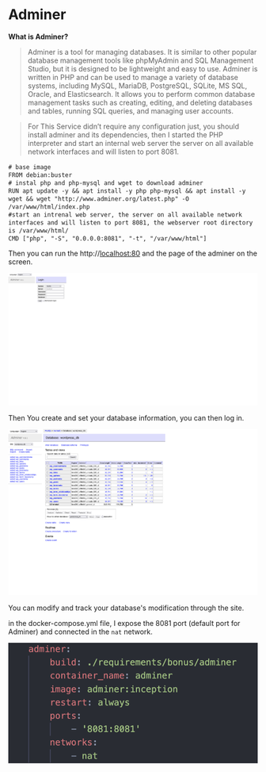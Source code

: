 # Adminer

**What is Adminer?**

> Adminer is a tool for managing databases. It is similar to other popular database management tools like phpMyAdmin and SQL Management Studio, but it is designed to be lightweight and easy to use.
Adminer is written in PHP and can be used to manage a variety of database systems, including MySQL, MariaDB, PostgreSQL, SQLite, MS SQL, Oracle, and Elasticsearch. It allows you to perform common database management tasks such as creating, editing, and deleting databases and tables, running SQL queries, and managing user accounts.
> 

> For This Service didn’t require any configuration just,
you should install adminer and its dependencies, then
I started the PHP interpreter and start an internal web server the server on all available network interfaces and will listen to port 8081.
> 

```docker
# base image
FROM debian:buster
# instal php and php-mysql and wget to download adminer
RUN apt update -y && apt install -y php php-mysql && apt install -y wget && wget "http://www.adminer.org/latest.php" -O /var/www/html/index.php
#start an intrenal web server, the server on all available network interfaces and will listen to port 8081, the webserver root directory is /var/www/html/
CMD ["php", "-S", "0.0.0.0:8081", "-t", "/var/www/html"]
```

Then you can run the http://[localhost:80](http://localhost:80) and the page of the adminer on the screen.

![Screen Shot 2023-01-10 at 8.46.17 PM.png](Adminer%20fe6698960fc346f3ad362ae94919e0f8/Screen_Shot_2023-01-10_at_8.46.17_PM.png)

Then You create and set your database information, you can then log in.

![Screen Shot 2023-01-10 at 8.49.38 PM.png](Adminer%20fe6698960fc346f3ad362ae94919e0f8/Screen_Shot_2023-01-10_at_8.49.38_PM.png)

You can modify and track your database's modification through the site.

in the docker-compose.yml file, I expose the 8081 port (default port for Adminer) and connected in the `nat` network.

![Screen Shot 2023-01-14 at 9.29.28 PM.png](Adminer%20fe6698960fc346f3ad362ae94919e0f8/Screen_Shot_2023-01-14_at_9.29.28_PM.png)
